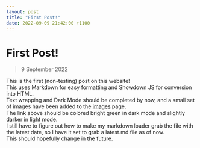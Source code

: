 ```yaml
---
layout: post
title: "First Post!"
date: 2022-09-09 21:42:00 +1100
---
```


# First Post!
> 9 September 2022

This is the first (non-testing) post on this website!  
This uses Markdown for easy formatting and Showdown JS for conversion into HTML.  
Text wrapping and Dark Mode should be completed by now, and a small set of images have been added to the [images](https://theblueruby.github.io/art/) page.  
The link above should be colored bright green in dark mode and slightly darker in light mode.  
I still have to figure out how to make my markdown loader grab the file with the latest date, so I have it set to grab a latest.md file as of now.  
This should hopefully change in the future. 
